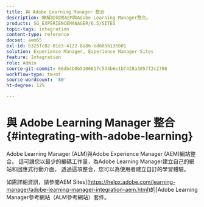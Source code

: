 ```yaml
---
title: 與 Adobe Learning Manager 整合
description: 瞭解如何將AEM與Adobe Learning Manager整合。
products: SG_EXPERIENCEMANAGER/6.5/SITES
topic-tags: integration
content-type: reference
docset: aem65
exl-id: b325fc82-01e3-4122-8a86-ed605b135b01
solution: Experience Manager, Experience Manager Sites
feature: Integration
role: Admin
source-git-commit: 66db4b0b5106617c534b6e1bf428a3057f2c2708
workflow-type: tm+mt
source-wordcount: '80'
ht-degree: 12%

---
```


# 與 Adobe Learning Manager 整合{#integrating-with-adobe-learning}

Adobe Learning Manager (ALM)與Adobe Experience Manager (AEM)網站整合。 這可讓您以最少的編碼工作量，為Adobe Learning Manager建立自己的網站和回應式行動介面。 透過這項整合，您可以為使用者建立自訂的學習體驗。

如需詳細資訊，請參閱AEM Sites](https://helpx.adobe.com/learning-manager/adobe-learning-manager-integration-aem.html)的[Adobe Learning Manager參考網站（ALM參考網站）套件。
